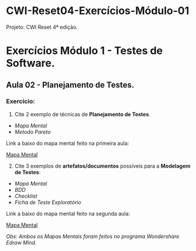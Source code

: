 # CWI-Reset04-Exercícios-Módulo-01

Projeto: CWI Reset 4ª edição. 


# Exercícios Módulo 1 - Testes de Software.
## Aula 02 - Planejamento de Testes.

### Exercício:
1. Cite 2 exemplo de técnicas de **Planejamento de Testes**.

- _Mapa Mental_
- _Metodo Pareto_

Link a baixo do mapa mental feito na primeira aula:

[Mapa Mental](https://viewer.edrawsoft.com/public/s/16c10712715505)

2. Cite 3 exemplos de **artefatos/documentos** possíveis para a **Modelagem de Testes**:

- _Mapa Mental_
- _BDD_
- _Checklist_
- _Ficha de Teste Exploratório_

Link a baixo do mapa mental feito na segunda aula:

[Mapa Mental](https://viewer.edrawsoft.com/public/s/0db62635832899)

_Obs: Ambos os Mapas Mentais foram feitos no programa Wondershare Edraw Mind._
